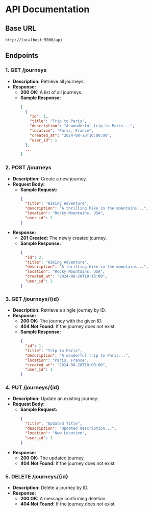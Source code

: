# API Documentation

## Base URL

`http://localhost:5000/api`

## Endpoints

### 1. GET /journeys

- **Description:** Retrieve all journeys.
- **Response:**
  - **200 OK:** A list of all journeys.
  - **Sample Response:**
    ```json
    [
      {
        "id": 1,
        "title": "Trip to Paris",
        "description": "A wonderful trip to Paris...",
        "location": "Paris, France",
        "created_at": "2024-08-20T10:00:00",
        "user_id": 1
      },
      ...
    ]
    ```

### 2. POST /journeys

- **Description:** Create a new journey.
- **Request Body:**
  - **Sample Request:**
    ```json
    {
      "title": "Hiking Adventure",
      "description": "A thrilling hike in the mountains...",
      "location": "Rocky Mountains, USA",
      "user_id": 2
    }
    ```
- **Response:**
  - **201 Created:** The newly created journey.
  - **Sample Response:**
    ```json
    {
      "id": 2,
      "title": "Hiking Adventure",
      "description": "A thrilling hike in the mountains...",
      "location": "Rocky Mountains, USA",
      "created_at": "2024-08-20T10:15:00",
      "user_id": 2
    }
    ```

### 3. GET /journeys/{id}

- **Description:** Retrieve a single journey by ID.
- **Response:**
  - **200 OK:** The journey with the given ID.
  - **404 Not Found:** If the journey does not exist.
  - **Sample Response:**
    ```json
    {
      "id": 1,
      "title": "Trip to Paris",
      "description": "A wonderful trip to Paris...",
      "location": "Paris, France",
      "created_at": "2024-08-20T10:00:00",
      "user_id": 1
    }
    ```

### 4. PUT /journeys/{id}

- **Description:** Update an existing journey.
- **Request Body:**
  - **Sample Request:**
    ```json
    {
      "title": "Updated Title",
      "description": "Updated description...",
      "location": "New Location",
      "user_id": 1
    }
    ```
- **Response:**
  - **200 OK:** The updated journey.
  - **404 Not Found:** If the journey does not exist.

### 5. DELETE /journeys/{id}

- **Description:** Delete a journey by ID.
- **Response:**
  - **200 OK:** A message confirming deletion.
  - **404 Not Found:** If the journey does not exist.
